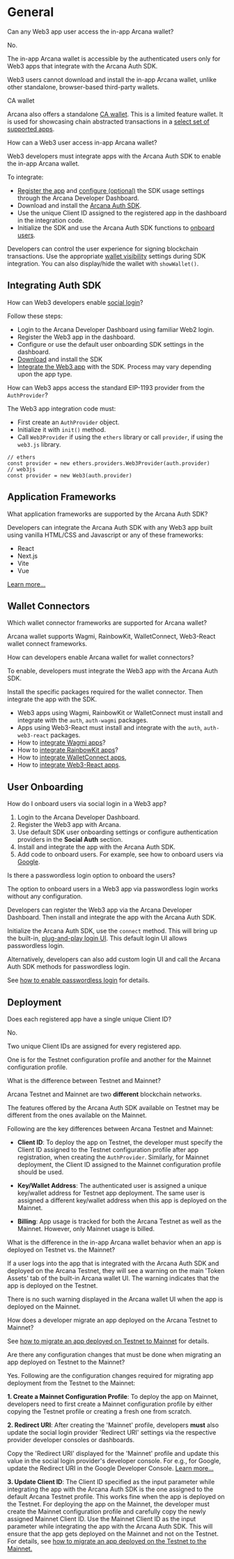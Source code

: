 # General

Can any Web3 app user access the in-app Arcana wallet?

No.

The in-app Arcana wallet is accessible by the authenticated users only for Web3 apps that integrate with the Arcana Auth SDK.

Web3 users cannot download and install the in-app Arcana wallet, unlike other standalone, browser-based third-party wallets.

CA wallet

Arcana also offers a standalone [CA wallet](../../concepts/ca/chain-abstraction/). This is a limited feature wallet. It is used for showcasing chain abstracted transactions in a [select set of supported apps](../../web3-stack/ca_wallet_stack/).

How can a Web3 user access in-app Arcana wallet?

Web3 developers must integrate apps with the Arcana Auth SDK to enable the in-app Arcana wallet.

To integrate:

- [Register the app](../../setup/config-auth/register-app/) and [configure (optional)](../../setup/config-auth/) the SDK usage settings through the Arcana Developer Dashboard.
- Download and install the [Arcana Auth SDK](https://www.npmjs.com/package/@arcana/auth).
- Use the unique Client ID assigned to the registered app in the dashboard in the integration code.
- Initialize the SDK and use the Arcana Auth SDK functions to [onboard users](../../auth/onboard/vanilla/use-plug-play-auth/).

Developers can control the user experience for signing blockchain transactions. Use the appropriate [wallet visibility](../../concepts/anwallet/walletvisibility/) settings during SDK integration. You can also display/hide the wallet with `showWallet()`.

## Integrating Auth SDK

How can Web3 developers enable [social login](../../concepts/social-login/)?

Follow these steps:

- Login to the Arcana Developer Dashboard using familiar Web2 login.
- Register the Web3 app in the dashboard.
- Configure or use the default user onboarding SDK settings in the dashboard.
- [Download](https://www.npmjs.com/package/@arcana/auth) and install the SDK
- [Integrate the Web3 app](../../auth/integrate/wagmi/) with the SDK. Process may vary depending upon the app type.

How can Web3 apps access the standard EIP-1193 provider from the `AuthProvider`?

The Web3 app integration code must:

- First create an `AuthProvider` object.
- Initialize it with `init()` method.
- Call `Web3Provider` if using the `ethers` library or call `provider`, if using the `web3.js` library.

```
// ethers
const provider = new ethers.providers.Web3Provider(auth.provider)
// web3js
const provider = new Web3(auth.provider)

```

## Application Frameworks

What application frameworks are supported by the Arcana Auth SDK?

Developers can integrate the Arcana Auth SDK with any Web3 app built using vanilla HTML/CSS and Javascript or any of these frameworks:

- React
- Next.js
- Vite
- Vue

[Learn more...](../../auth/integrate/vanilla-html-css-js/)

## Wallet Connectors

Which wallet connector frameworks are supported for Arcana wallet?

Arcana wallet supports Wagmi, RainbowKit, WalletConnect, Web3-React wallet connect frameworks.

How can developers enable Arcana wallet for wallet connectors?

To enable, developers must integrate the Web3 app with the Arcana Auth SDK.

Install the specific packages required for the wallet connector. Then integrate the app with the SDK.

- Web3 apps using Wagmi, RainbowKit or WalletConnect must install and integrate with the `auth`, `auth-wagmi` packages.
- Apps using Web3-React must install and integrate with the `auth`, `auth-web3-react` packages.
- How to [integrate Wagmi apps](../../auth/integrate/wagmi/)?
- How to [integrate RainbowKit apps](../../auth/integrate/rainbow/)?
- How to [integrate WalletConnect apps](../../auth/integrate/walletconnect/),
- How to [integrate Web3-React apps](../../auth/integrate/web3-react/).

## User Onboarding

How do I onboard users via social login in a Web3 app?

1. Login to the Arcana Developer Dashboard.
1. Register the Web3 app with Arcana.
1. Use default SDK user onboarding settings or configure authentication providers in the **Social Auth** section.
1. Install and integrate the app with the Arcana Auth SDK.
1. Add code to onboard users. For example, see how to onboard users via [Google](../../auth/onboard/vanilla/custom-ui/build-social/google-oauth/).

Is there a passwordless login option to onboard the users?

The option to onboard users in a Web3 app via passwordless login works without any configuration.

Developers can register the Web3 app via the Arcana Developer Dashboard. Then install and integrate the app with the Arcana Auth SDK.

Initialize the Arcana Auth SDK, use the `connect` method. This will bring up the built-in, [plug-and-play login UI](../../auth/onboard/vanilla/use-plug-play-auth/). This default login UI allows passwordless login.

Alternatively, developers can also add custom login UI and call the Arcana Auth SDK methods for passwordless login.

See [how to enable passwordless login](../../auth/onboard/vanilla/custom-ui/build-pwdless-auth/) for details.

## Deployment

Does each registered app have a single unique Client ID?

No.

Two unique Client IDs are assigned for every registered app.

One is for the Testnet configuration profile and another for the Mainnet configuration profile.

What is the difference between Testnet and Mainnet?

Arcana Testnet and Mainnet are two **different** blockchain networks.

The features offered by the Arcana Auth SDK available on Testnet may be different from the ones available on the Mainnet.

Following are the key differences between Arcana Testnet and Mainnet:

- **Client ID**: To deploy the app on Testnet, the developer must specify the Client ID assigned to the Testnet configuration profile after app registration, when creating the `AuthProvider`. Similarly, for Mainnet deployment, the Client ID assigned to the Mainnet configuration profile should be used.

- **Key/Wallet Address**: The authenticated user is assigned a unique key/wallet address for Testnet app deployment. The same user is assigned a different key/wallet address when this app is deployed on the Mainnet.

- **Billing**: App usage is tracked for both the Arcana Testnet as well as the Mainnet. However, only Mainnet usage is billed.

What is the difference in the in-app Arcana wallet behavior when an app is deployed on Testnet vs. the Mainnet?

If a user logs into the app that is integrated with the Arcana Auth SDK and deployed on the Arcana Testnet, they will see a warning on the main 'Token Assets' tab of the built-in Arcana wallet UI. The warning indicates that the app is deployed on the Testnet.

There is no such warning displayed in the Arcana wallet UI when the app is deployed on the Mainnet.

How does a developer migrate an app deployed on the Arcana Testnet to Mainnet?

See [how to migrate an app deployed on Testnet to Mainnet](../../deploy/migrate-testnet-mainnet/) for details.

Are there any configuration changes that must be done when migrating an app deployed on Testnet to the Mainnet?

Yes. Following are the configuration changes required for migrating app deployment from the Testnet to the Mainnet:

**1. Create a Mainnet Configuration Profile**: To deploy the app on Mainnet, developers need to first create a Mainnet configuration profile by either copying the Testnet profile or creating a fresh one from scratch.

**2. Redirect URI**: After creating the 'Mainnet' profile, developers **must** also update the social login provider 'Redirect URI' settings via the respective provider developer consoles or dashboards.

Copy the 'Redirect URI' displayed for the 'Mainnet' profile and update this value in the social login provider's developer console. For e.g., for Google, update the Redirect URI in the Google Developer Console. [Learn more...](../../setup/config-social/google-oauth/)

**3. Update Client ID**: The Client ID specified as the input parameter while integrating the app with the Arcana Auth SDK is the one assigned to the default Arcana Testnet profile. This works fine when the app is deployed on the Testnet. For deploying the app on the Mainnet, the developer must create the Mainnet configuration profile and carefully copy the newly assigned Mainnet Client ID. Use the Mainnet Client ID as the input parameter while integrating the app with the Arcana Auth SDK. This will ensure that the app gets deployed on the Mainnet and not on the Testnet. For details, see [how to migrate an app deployed on the Testnet to the Mainnet.](../../deploy/migrate-testnet-mainnet/)
